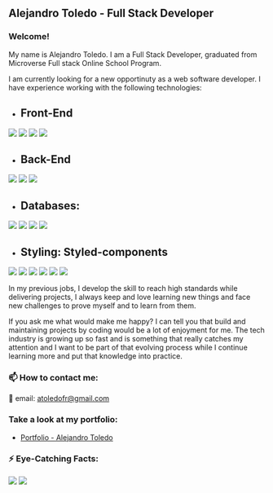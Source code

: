 ## Alejandro Toledo - Full Stack Developer
### Welcome!

My name is Alejandro Toledo. I am a Full Stack Developer, graduated from Microverse Full stack Online School Program.

I am currently looking for a new opportinuty as a web software developer.
I have experience working with the following technologies:

- ## Front-End

![](https://img.shields.io/badge/Front--End-HTML-yellow)
![](https://img.shields.io/badge/Front--End-CSS-yellow)
![](https://img.shields.io/badge/Front--End-JavaScript-yellow)
![](https://img.shields.io/badge/Front--End-ReactAndRedux-yellow)


- ## Back-End
![](https://img.shields.io/badge/Back--End-Ruby-orange)
![](https://img.shields.io/badge/Back--End-RubyOnRails-orange)
![](https://img.shields.io/badge/Back--End-NodeJS-orange)


- ## Databases:
![](https://img.shields.io/badge/DB-MongoDB-green)
![](https://img.shields.io/badge/DB-MySQL-green)
![](https://img.shields.io/badge/DB-PostgreSQL-green)
![](https://img.shields.io/badge/DB-SQLite-green)

- ## Styling: Styled-components 
![](https://img.shields.io/badge/Style-CSS-red)
![](https://img.shields.io/badge/Style-SASS-red)
![](https://img.shields.io/badge/Style-Bootstrap-red)
![](https://img.shields.io/badge/Style-ReactBootstrap-red)
![](https://img.shields.io/badge/Style-TailwindCSS-red)
![](https://img.shields.io/badge/Style-HeadlessUI-red)



In my previous jobs, I develop the skill to reach high standards while delivering projects, I always keep and love learning new things and face new challenges to prove myself and to learn from them.

If you ask me what would make me happy?
I can tell you that build and maintaining projects by coding would be a lot of enjoyment for me. The tech industry is growing up so fast and is something that really catches my attention and I want to be part of that evolving process while I continue learning more and put that knowledge into practice.

### 📫 How to contact me: 

📧 email: atoledofr@gmail.com

### Take a look at my portfolio: 

- [Portfolio - Alejandro Toledo](https://alejandrotoledoweb.github.io/alejandro-toledo-portfolio/)

<!-- 
### 🌱 I have experience and currently working on these languages  -->

### ⚡ Eye-Catching Facts: 
<img align="center" src="https://github-readme-stats.vercel.app/api/top-langs/?username=alejandrotoledoweb&theme=great-gatsby" />
<img align="center" src="https://github-readme-stats.vercel.app/api?username=alejandrotoledoweb&show_icons=true&theme=vision-friendly-dark" />


<!-- ## 🖥️ Relevant Projects

<a href="https://github.com/alejandrotoledoweb/github-readme-stats">
  <img align="center" src="https://github-readme-stats.vercel.app/api/pin/?username=alejandrotoledoweb&repo=budget-app" />
</a>
<a href="https://github.com/anuraghazra/convoychat">
  <img align="center" src="https://github-readme-stats.vercel.app/api/pin/?username=alejandrotoledoweb&repo=roll-dice-game" />
</a> -->
<!--
**alejandrotoledoweb/alejandrotoledoweb** is a ✨ _special_ ✨ repository because its `README.md` (this file) appears on your GitHub profile.

Here are some ideas to get you started:

- 🔭 I’m currently working on ...
- 🌱 I’m currently learning ...
- 👯 I’m looking to collaborate on ...
- 🤔 I’m looking for help with ...
- 💬 Ask me about ...
- 📫 How to reach me: ...
- 😄 Pronouns: ...
- ⚡ Fun fact: ...
-->
